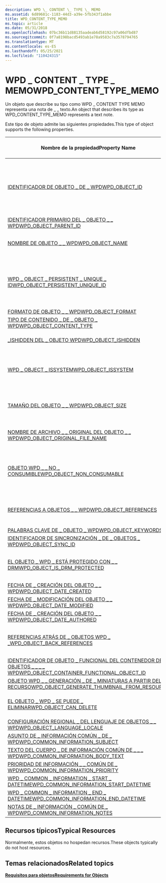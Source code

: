 ```yaml
---
description: WPD \_ CONTENT \_ TYPE \_ MEMO
ms.assetid: 6d89681c-1183-44d3-a39e-5fb343f1abbe
title: WPD_CONTENT_TYPE_MEMO
ms.topic: article
ms.date: 05/31/2018
ms.openlocfilehash: 07bc36b11d88135aadeab6d58192c97a06dfbd87
ms.sourcegitcommit: 0f7a8198bacd5493ab1e78a9583c7a3578794765
ms.translationtype: MT
ms.contentlocale: es-ES
ms.lasthandoff: 05/25/2021
ms.locfileid: "110424315"
---
```

# <a name="wpd_content_type_memo"></a><span data-ttu-id="07bbc-103">WPD \_ CONTENT \_ TYPE \_ MEMO</span><span class="sxs-lookup"><span data-stu-id="07bbc-103">WPD\_CONTENT\_TYPE\_MEMO</span></span>

<span data-ttu-id="07bbc-104">Un objeto que describe su tipo como WPD \_ CONTENT TYPE MEMO representa una nota de \_ \_ texto.</span><span class="sxs-lookup"><span data-stu-id="07bbc-104">An object that describes its type as WPD\_CONTENT\_TYPE\_MEMO represents a text note.</span></span>

<span data-ttu-id="07bbc-105">Este tipo de objeto admite las siguientes propiedades.</span><span class="sxs-lookup"><span data-stu-id="07bbc-105">This type of object supports the following properties.</span></span>



| <span data-ttu-id="07bbc-106">Nombre de la propiedad</span><span class="sxs-lookup"><span data-stu-id="07bbc-106">Property Name</span></span>      |   <span data-ttu-id="07bbc-107">Obligatorio u opcional</span><span class="sxs-lookup"><span data-stu-id="07bbc-107">Required or Optional</span></span>      |
|-----------------------------------------------------------------------------------------------------------------------|--------------------------------------------------------------------------------|
| [<span data-ttu-id="07bbc-108">IDENTIFICADOR DE OBJETO \_ DE \_ WPD</span><span class="sxs-lookup"><span data-stu-id="07bbc-108">WPD\_OBJECT\_ID</span></span>](object-properties.md)                                                                | <span data-ttu-id="07bbc-109">Obligatorio, de solo lectura.</span><span class="sxs-lookup"><span data-stu-id="07bbc-109">Required, read-only.</span></span> <span data-ttu-id="07bbc-110">Un cliente no puede establecer esta propiedad, incluso en el momento de la creación.</span><span class="sxs-lookup"><span data-stu-id="07bbc-110">A client cannot set this property, even at creation time.</span></span> |
| [<span data-ttu-id="07bbc-111">IDENTIFICADOR PRIMARIO DEL \_ OBJETO \_ \_ WPD</span><span class="sxs-lookup"><span data-stu-id="07bbc-111">WPD\_OBJECT\_PARENT\_ID</span></span>](object-properties.md)                                                 | <span data-ttu-id="07bbc-112">Necesario.</span><span class="sxs-lookup"><span data-stu-id="07bbc-112">Required.</span></span>                                                                      |
| [<span data-ttu-id="07bbc-113">NOMBRE DE OBJETO \_ \_ WPD</span><span class="sxs-lookup"><span data-stu-id="07bbc-113">WPD\_OBJECT\_NAME</span></span>](object-properties.md)                                                            | <span data-ttu-id="07bbc-114">Obligatorio si el objeto representa un archivo.</span><span class="sxs-lookup"><span data-stu-id="07bbc-114">Required if the object represents a file.</span></span>                                      |
| [<span data-ttu-id="07bbc-115">WPD \_ OBJECT \_ PERSISTENT \_ UNIQUE \_ ID</span><span class="sxs-lookup"><span data-stu-id="07bbc-115">WPD\_OBJECT\_PERSISTENT\_UNIQUE\_ID</span></span>](object-properties.md)                          | <span data-ttu-id="07bbc-116">Obligatorio, de solo lectura.</span><span class="sxs-lookup"><span data-stu-id="07bbc-116">Required, read-only.</span></span> <span data-ttu-id="07bbc-117">Un cliente no puede establecer esta propiedad incluso en el momento de la creación.</span><span class="sxs-lookup"><span data-stu-id="07bbc-117">A client cannot set this property even at creation time.</span></span>  |
| [<span data-ttu-id="07bbc-118">FORMATO DE OBJETO \_ \_ WPD</span><span class="sxs-lookup"><span data-stu-id="07bbc-118">WPD\_OBJECT\_FORMAT</span></span>](object-properties.md)                                                        | <span data-ttu-id="07bbc-119">Necesario.</span><span class="sxs-lookup"><span data-stu-id="07bbc-119">Required.</span></span>                                                                      |
| [<span data-ttu-id="07bbc-120">TIPO DE CONTENIDO \_ DE \_ OBJETO \_ WPD</span><span class="sxs-lookup"><span data-stu-id="07bbc-120">WPD\_OBJECT\_CONTENT\_TYPE</span></span>](object-properties.md)                                           | <span data-ttu-id="07bbc-121">Necesario.</span><span class="sxs-lookup"><span data-stu-id="07bbc-121">Required.</span></span>                                                                      |
| [<span data-ttu-id="07bbc-122">\_ISHIDDEN DEL \_ OBJETO WPD</span><span class="sxs-lookup"><span data-stu-id="07bbc-122">WPD\_OBJECT\_ISHIDDEN</span></span>](object-properties.md)                                                    | <span data-ttu-id="07bbc-123">Obligatorio si el objeto está oculto.</span><span class="sxs-lookup"><span data-stu-id="07bbc-123">Required if the object is hidden.</span></span>                                              |
| [<span data-ttu-id="07bbc-124">WPD \_ OBJECT \_ ISSYSTEM</span><span class="sxs-lookup"><span data-stu-id="07bbc-124">WPD\_OBJECT\_ISSYSTEM</span></span>](object-properties.md)                                                    | <span data-ttu-id="07bbc-125">Obligatorio si el objeto es un objeto del sistema (representa un archivo del sistema).</span><span class="sxs-lookup"><span data-stu-id="07bbc-125">Required if the object is a system object (represents a system file).</span></span>          |
| [<span data-ttu-id="07bbc-126">TAMAÑO DEL OBJETO \_ \_ WPD</span><span class="sxs-lookup"><span data-stu-id="07bbc-126">WPD\_OBJECT\_SIZE</span></span>](object-properties.md)                                                            | <span data-ttu-id="07bbc-127">Obligatorio si el objeto tiene al menos un recurso.</span><span class="sxs-lookup"><span data-stu-id="07bbc-127">Required if the object has at least one resource.</span></span>                              |
| [<span data-ttu-id="07bbc-128">NOMBRE DE ARCHIVO \_ \_ ORIGINAL DEL OBJETO \_ \_ WPD</span><span class="sxs-lookup"><span data-stu-id="07bbc-128">WPD\_OBJECT\_ORIGINAL\_FILE\_NAME</span></span>](object-properties.md)                              | <span data-ttu-id="07bbc-129">Obligatorio si el objeto representa un archivo.</span><span class="sxs-lookup"><span data-stu-id="07bbc-129">Required if the object represents a file.</span></span>                                      |
| [<span data-ttu-id="07bbc-130">OBJETO WPD \_ \_ NO \_ CONSUMIBLE</span><span class="sxs-lookup"><span data-stu-id="07bbc-130">WPD\_OBJECT\_NON\_CONSUMABLE</span></span>](object-properties.md)                                       | <span data-ttu-id="07bbc-131">Se recomienda si el objeto no está pensado para el consumo por parte del dispositivo.</span><span class="sxs-lookup"><span data-stu-id="07bbc-131">Recommended if the object is not meant for consumption by the device.</span></span>          |
| [<span data-ttu-id="07bbc-132">REFERENCIAS A OBJETOS \_ \_ WPD</span><span class="sxs-lookup"><span data-stu-id="07bbc-132">WPD\_OBJECT\_REFERENCES</span></span>](object-properties.md)                                                | <span data-ttu-id="07bbc-133">Obligatorio si el objeto tiene referencias a otros objetos.</span><span class="sxs-lookup"><span data-stu-id="07bbc-133">Required if the object has references to other objects.</span></span>                        |
| [<span data-ttu-id="07bbc-134">PALABRAS CLAVE DE \_ OBJETO \_ WPD</span><span class="sxs-lookup"><span data-stu-id="07bbc-134">WPD\_OBJECT\_KEYWORDS</span></span>](object-properties.md)                                                    | <span data-ttu-id="07bbc-135">Opcional.</span><span class="sxs-lookup"><span data-stu-id="07bbc-135">Optional.</span></span>                                                                      |
| [<span data-ttu-id="07bbc-136">IDENTIFICADOR DE SINCRONIZACIÓN \_ DE \_ OBJETOS \_ WPD</span><span class="sxs-lookup"><span data-stu-id="07bbc-136">WPD\_OBJECT\_SYNC\_ID</span></span>](object-properties.md)                                                     | <span data-ttu-id="07bbc-137">Opcional.</span><span class="sxs-lookup"><span data-stu-id="07bbc-137">Optional.</span></span>                                                                      |
| [<span data-ttu-id="07bbc-138">EL OBJETO \_ WPD \_ ESTÁ PROTEGIDO CON \_ \_ DRM</span><span class="sxs-lookup"><span data-stu-id="07bbc-138">WPD\_OBJECT\_IS\_DRM\_PROTECTED</span></span>](object-properties.md)                                  | <span data-ttu-id="07bbc-139">Obligatorio si el objeto está protegido por la tecnología DRM.</span><span class="sxs-lookup"><span data-stu-id="07bbc-139">Required if the object is protected by DRM technology.</span></span>                         |
| [<span data-ttu-id="07bbc-140">FECHA DE \_ CREACIÓN DEL OBJETO \_ \_ WPD</span><span class="sxs-lookup"><span data-stu-id="07bbc-140">WPD\_OBJECT\_DATE\_CREATED</span></span>](object-properties.md)                                           | <span data-ttu-id="07bbc-141">Opcional.</span><span class="sxs-lookup"><span data-stu-id="07bbc-141">Optional.</span></span>                                                                      |
| [<span data-ttu-id="07bbc-142">FECHA DE \_ MODIFICACIÓN DEL OBJETO \_ \_ WPD</span><span class="sxs-lookup"><span data-stu-id="07bbc-142">WPD\_OBJECT\_DATE\_MODIFIED</span></span>](object-properties.md)                                         | <span data-ttu-id="07bbc-143">Se recomienda su uso.</span><span class="sxs-lookup"><span data-stu-id="07bbc-143">Recommended.</span></span>                                                                   |
| [<span data-ttu-id="07bbc-144">FECHA DE \_ CREACIÓN DEL OBJETO \_ \_ WPD</span><span class="sxs-lookup"><span data-stu-id="07bbc-144">WPD\_OBJECT\_DATE\_AUTHORED</span></span>](object-properties.md)                                         | <span data-ttu-id="07bbc-145">Opcional.</span><span class="sxs-lookup"><span data-stu-id="07bbc-145">Optional.</span></span>                                                                      |
| [<span data-ttu-id="07bbc-146">REFERENCIAS ATRÁS DE \_ OBJETOS WPD \_ \_</span><span class="sxs-lookup"><span data-stu-id="07bbc-146">WPD\_OBJECT\_BACK\_REFERENCES</span></span>](object-properties.md)                                                                | <span data-ttu-id="07bbc-147">Se recomienda si otro objeto hace referencia al objeto.</span><span class="sxs-lookup"><span data-stu-id="07bbc-147">Recommended if the object is referenced by another object.</span></span>                     |
| [<span data-ttu-id="07bbc-148">IDENTIFICADOR DE OBJETO \_ FUNCIONAL DEL CONTENEDOR DE OBJETOS \_ \_ \_ \_ WPD</span><span class="sxs-lookup"><span data-stu-id="07bbc-148">WPD\_OBJECT\_CONTAINER\_FUNCTIONAL\_OBJECT\_ID</span></span>](object-properties.md)     | <span data-ttu-id="07bbc-149">Opcional.</span><span class="sxs-lookup"><span data-stu-id="07bbc-149">Optional.</span></span>                                                                      |
| [<span data-ttu-id="07bbc-150">OBJETO WPD \_ \_ GENERACIÓN \_ DE \_ MINIATURAS A PARTIR DEL \_ RECURSO</span><span class="sxs-lookup"><span data-stu-id="07bbc-150">WPD\_OBJECT\_GENERATE\_THUMBNAIL\_FROM\_RESOURCE</span></span>](object-properties.md) | <span data-ttu-id="07bbc-151">Opcional.</span><span class="sxs-lookup"><span data-stu-id="07bbc-151">Optional.</span></span>                                                                      |
| [<span data-ttu-id="07bbc-152">EL OBJETO \_ WPD \_ SE PUEDE \_ ELIMINAR</span><span class="sxs-lookup"><span data-stu-id="07bbc-152">WPD\_OBJECT\_CAN\_DELETE</span></span>](object-properties.md)                                                                     | <span data-ttu-id="07bbc-153">Obligatorio si no se puede eliminar el objeto.</span><span class="sxs-lookup"><span data-stu-id="07bbc-153">Required if the object cannot be deleted.</span></span>                                      |
| [<span data-ttu-id="07bbc-154">CONFIGURACIÓN REGIONAL \_ DEL LENGUAJE DE OBJETOS \_ \_ WPD</span><span class="sxs-lookup"><span data-stu-id="07bbc-154">WPD\_OBJECT\_LANGUAGE\_LOCALE</span></span>](object-properties.md)                                                                | <span data-ttu-id="07bbc-155">Opcional.</span><span class="sxs-lookup"><span data-stu-id="07bbc-155">Optional.</span></span>                                                                      |
| [<span data-ttu-id="07bbc-156">ASUNTO DE \_ INFORMACIÓN COMÚN \_ DE \_ WPD</span><span class="sxs-lookup"><span data-stu-id="07bbc-156">WPD\_COMMON\_INFORMATION\_SUBJECT</span></span>](object-properties.md)                                                            | <span data-ttu-id="07bbc-157">Necesario.</span><span class="sxs-lookup"><span data-stu-id="07bbc-157">Required.</span></span>                                                                      |
| [<span data-ttu-id="07bbc-158">TEXTO DEL CUERPO \_ DE INFORMACIÓN COMÚN DE \_ \_ \_ WPD</span><span class="sxs-lookup"><span data-stu-id="07bbc-158">WPD\_COMMON\_INFORMATION\_BODY\_TEXT</span></span>](object-properties.md)                                                         | <span data-ttu-id="07bbc-159">Se recomienda su uso.</span><span class="sxs-lookup"><span data-stu-id="07bbc-159">Recommended.</span></span>                                                                   |
| [<span data-ttu-id="07bbc-160">PRIORIDAD DE INFORMACIÓN \_ \_ COMÚN DE \_ WPD</span><span class="sxs-lookup"><span data-stu-id="07bbc-160">WPD\_COMMON\_INFORMATION\_PRIORITY</span></span>](object-properties.md)                                                           | <span data-ttu-id="07bbc-161">Se recomienda su uso.</span><span class="sxs-lookup"><span data-stu-id="07bbc-161">Recommended.</span></span>                                                                   |
| [<span data-ttu-id="07bbc-162">WPD \_ COMMON \_ INFORMATION \_ START \_ DATETIME</span><span class="sxs-lookup"><span data-stu-id="07bbc-162">WPD\_COMMON\_INFORMATION\_START\_DATETIME</span></span>](object-properties.md)                                                    | <span data-ttu-id="07bbc-163">Se recomienda su uso.</span><span class="sxs-lookup"><span data-stu-id="07bbc-163">Recommended.</span></span>                                                                   |
| [<span data-ttu-id="07bbc-164">WPD \_ COMMON \_ INFORMATION \_ END \_ DATETIME</span><span class="sxs-lookup"><span data-stu-id="07bbc-164">WPD\_COMMON\_INFORMATION\_END\_DATETIME</span></span>](object-properties.md)                                                      | <span data-ttu-id="07bbc-165">Se recomienda su uso.</span><span class="sxs-lookup"><span data-stu-id="07bbc-165">Recommended.</span></span>                                                                   |
| [<span data-ttu-id="07bbc-166">NOTAS DE \_ INFORMACIÓN \_ COMÚN DE \_ WPD</span><span class="sxs-lookup"><span data-stu-id="07bbc-166">WPD\_COMMON\_INFORMATION\_NOTES</span></span>](object-properties.md)                                                              | <span data-ttu-id="07bbc-167">Opcional.</span><span class="sxs-lookup"><span data-stu-id="07bbc-167">Optional.</span></span>                                                                      |



 

## <a name="typical-resources"></a><span data-ttu-id="07bbc-168">Recursos típicos</span><span class="sxs-lookup"><span data-stu-id="07bbc-168">Typical Resources</span></span>

<span data-ttu-id="07bbc-169">Normalmente, estos objetos no hospedan recursos.</span><span class="sxs-lookup"><span data-stu-id="07bbc-169">These objects typically do not host resources.</span></span>

## <a name="related-topics"></a><span data-ttu-id="07bbc-170">Temas relacionados</span><span class="sxs-lookup"><span data-stu-id="07bbc-170">Related topics</span></span>

<dl> <dt>

[<span data-ttu-id="07bbc-171">**Requisitos para objetos**</span><span class="sxs-lookup"><span data-stu-id="07bbc-171">**Requirements for Objects**</span></span>](requirements-for-objects.md)
</dt> </dl>

 

 



